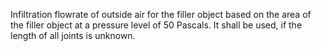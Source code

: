 ﻿Infiltration flowrate of outside air for the filler object based on the area of the filler object at a pressure level of 50 Pascals. It shall be used, if the length of all joints is unknown.